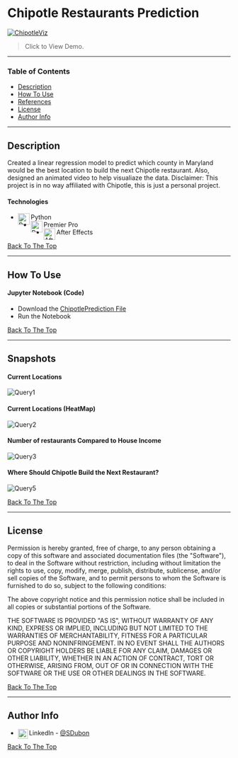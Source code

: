 # Chipotle Restaurants Prediction

[![ChipotleViz](https://user-images.githubusercontent.com/61334264/136755971-6fa027bd-9d82-42e2-b4d5-b5df33a75019.png)](https://www.behance.net/gallery/129078601/Chipotle-Restaurants)

> Click to View Demo.

---

### Table of Contents

- [Description](#description)
- [How To Use](#how-to-use)
- [References](#references)
- [License](#license)
- [Author Info](#author-info)

---

## Description

Created a linear regression model to predict which county in Maryland would be the best location to build the next Chipotle restaurant. Also, designed an animated video to help visualiaze the data. Disclaimer: This project is in no way affiliated with Chipotle, this is just a personal project.

#### Technologies

- <img align="left" alt="Pyhon" width="26px" src="https://user-images.githubusercontent.com/61334264/120240298-38133880-c22e-11eb-9641-33fe0f8c5e7e.png" /> Python
- <img align="left" alt="PremierPro" width="26px" src="https://user-images.githubusercontent.com/61334264/136758449-e4f0df53-59c2-4192-872b-99a8f631d4fe.png" /> Premier Pro
- <img align="left" alt="AfterEffect" width="26px" src="https://user-images.githubusercontent.com/61334264/136759361-17b7c5e1-d67f-4dba-ad90-7dea21f51d50.png" /> After Effects



[Back To The Top](#chipotle-restaurants-prediction)

---

## How To Use

#### Jupyter Notebook (Code)
- Download the [ChipotlePrediction File](https://github.com/SteveDubon/Retaurant-Predictions/blob/main/ChipotlePrediction.ipynb)
- Run the Notebook 


[Back To The Top](#chipotle-restaurants-prediction)

---

## Snapshots

#### Current Locations
![Query1](https://user-images.githubusercontent.com/61334264/136762782-8056c37b-3518-48b1-bcf9-892b7c9ca333.png)
<br />
#### Current Locations (HeatMap)
![Query2](https://user-images.githubusercontent.com/61334264/136762781-a103d769-3d86-4450-b86c-345c49316e14.png)
<br />
#### Number of restaurants Compared to House Income 
![Query3](https://user-images.githubusercontent.com/61334264/136762784-5c3d482d-1f63-43fc-92b9-eee9e0fb29bc.png)
<br />
#### Where Should Chipotle Build the Next Restaurant?
![Query5](https://user-images.githubusercontent.com/61334264/136762783-a7972a1a-9a52-4aa0-a77c-96c89da44dc8.png)




[Back To The Top](#chipotle-restaurants-prediction)

---

## License

Permission is hereby granted, free of charge, to any person obtaining a copy
of this software and associated documentation files (the "Software"), to deal
in the Software without restriction, including without limitation the rights
to use, copy, modify, merge, publish, distribute, sublicense, and/or sell
copies of the Software, and to permit persons to whom the Software is
furnished to do so, subject to the following conditions:

The above copyright notice and this permission notice shall be included in all
copies or substantial portions of the Software.

THE SOFTWARE IS PROVIDED "AS IS", WITHOUT WARRANTY OF ANY KIND, EXPRESS OR
IMPLIED, INCLUDING BUT NOT LIMITED TO THE WARRANTIES OF MERCHANTABILITY,
FITNESS FOR A PARTICULAR PURPOSE AND NONINFRINGEMENT. IN NO EVENT SHALL THE
AUTHORS OR COPYRIGHT HOLDERS BE LIABLE FOR ANY CLAIM, DAMAGES OR OTHER
LIABILITY, WHETHER IN AN ACTION OF CONTRACT, TORT OR OTHERWISE, ARISING FROM,
OUT OF OR IN CONNECTION WITH THE SOFTWARE OR THE USE OR OTHER DEALINGS IN THE
SOFTWARE.

[Back To The Top](#chipotle-restaurants-prediction)

---

## Author Info


- <img align="left" alt="codeSTACKr | LinkedIn" width="22px" src="https://cdn.jsdelivr.net/npm/simple-icons@v3/icons/linkedin.svg" />LinkedIn - [@SDubon](https://www.linkedin.com/in/sdubon/)

[Back To The Top](#chipotle-restaurants-prediction)
